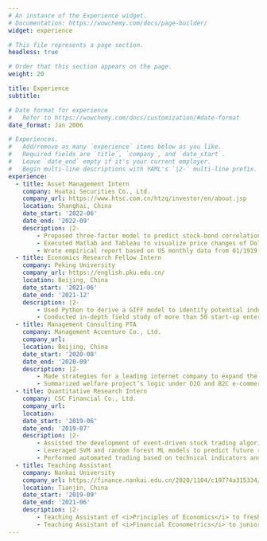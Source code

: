 ```yaml
---
# An instance of the Experience widget.
# Documentation: https://wowchemy.com/docs/page-builder/
widget: experience

# This file represents a page section.
headless: true

# Order that this section appears on the page.
weight: 20

title: Experience
subtitle:

# Date format for experience
#   Refer to https://wowchemy.com/docs/customization/#date-format
date_format: Jan 2006

# Experiences.
#   Add/remove as many `experience` items below as you like.
#   Required fields are `title`, `company`, and `date_start`.
#   Leave `date_end` empty if it's your current employer.
#   Begin multi-line descriptions with YAML's `|2-` multi-line prefix.
experience:
  - title: Asset Management Intern
    company: Huatai Securities Co., Ltd.
    company_url: https://www.htsc.com.cn/htzq/investor/en/about.jsp
    location: Shanghai, China
    date_start: '2022-06'
    date_end: '2022-09'
    description: |2-
        - Proposed three-factor model to predict stock-bond correlation based on inflation shock, economic development shock and their correlation, analyzed the transformation of asset allocation under positive stock-bond correlation condition
        - Executed Matlab and Tableau to visualize price changes of Dollar, Gold, Brent Crude, U.S Treasury Bond, etc and divide them into leading assets and delayed assets
        - Wrote empirical report based on US monthly data from 01/1919-08/2022 to show real estate & PMI as prior indicators, and unemployment & CPI as delayed indicators during recession so as to argue against Waller’s opinion about soft landing
  - title: Economics Research Fellow Intern
    company: Peking University
    company_url: https://english.pku.edu.cn/
    location: Beijing, China
    date_start: '2021-06'
    date_end: '2021-12'
    description: |2-
        - Used Python to derive a GIFF model to identify potential industries in Yili Prefecture using import & expor records and macroeconomics indicators
        - Conducted in-depth field study of more than 50 start-up enterprises in Yili, summarized Yili’s endowment conditions and comparative advantage, including resource status quo, industrial and employment development status, infrastructure, investment environment, development bottlenecks, and relevant policies
  - title: Management Consulting PTA
    company: Management Accenture Co., Ltd.
    company_url: 
    location: Beijing, China
    date_start: '2020-08'
    date_end: '2020-09'
    description: |2-
        - Made strategies for a leading internet company to expand the medical information market through public welfare projects
        - Summarized welfare project’s logic under O2O and B2C e-commerce model, executed case studies on 700+ medical projects
  - title: Quantitative Research Intern
    company: CSC Financial Co., Ltd.
    company_url: 
    location: 
    date_start: '2019-06'
    date_end: '2019-07'
    description: |2-
        - Assisted the development of event-driven stock trading algorithms to guide transaction decision
        - Leveraged SVM and random forest ML models to predict future return based on momentum alpha factors for stock selection, including alpha13, ADX, annual firm set growth rate, turnover return, bias turnover, etc
        - Performed automated trading based on technical indicators and strategies, validated by backtesting on 5-year Chinese market
  - title: Teaching Assistant
    company: Nankai University
    company_url: https://finance.nankai.edu.cn/2020/1104/c19774a315334/page.htm
    location: Tianjin, China
    date_start: '2019-09'
    date_end: '2021-06'
    description: |2-
        - Teaching Assistant of <i>Principles of Economics</i> to freshman students, 2019 fall semester
        - Teaching Assistant of <i>Financial Econometrics</i> to junior students, 2021 spring semester
---
```

